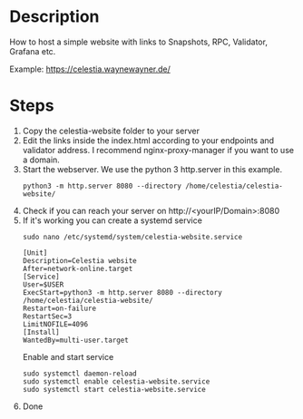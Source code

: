 # Description
How to host a simple website with links to Snapshots, RPC, Validator, Grafana etc.

Example: https://celestia.waynewayner.de/


# Steps

1. Copy the celestia-website folder to your server
2. Edit the links inside the index.html according to your endpoints and validator address. I recommend nginx-proxy-manager if you want to use a domain.
3. Start the webserver. We use the python 3 http.server in this example.
   ```
   python3 -m http.server 8080 --directory /home/celestia/celestia-website/
   ```
4. Check if you can reach your server on http://\<yourIP/Domain>:8080
5. If it's working you can create a systemd service
   ```
   sudo nano /etc/systemd/system/celestia-website.service
   ```
   ```
   [Unit]
   Description=Celestia website
   After=network-online.target
   [Service]
   User=$USER
   ExecStart=python3 -m http.server 8080 --directory /home/celestia/celestia-website/
   Restart=on-failure
   RestartSec=3
   LimitNOFILE=4096
   [Install]
   WantedBy=multi-user.target
   ```
   Enable and start service
   ```
   sudo systemctl daemon-reload
   sudo systemctl enable celestia-website.service
   sudo systemctl start celestia-website.service
   ```
6. Done